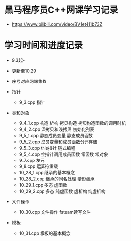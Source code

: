 # 黑马程序员C++网课学习记录
* https://www.bilibili.com/video/BV1et411b73Z

# 学习时间和进度记录
* 9.3起-
* 更新至10.29
* 序号对应网课集数
  
* 指针
  * 9_3.cpp 指针
  
* 类和对象
  * 9_4_1.cpp 构造 析构 拷贝构造 拷贝构造函数的调用时机
  * 9_4_2.cpp 深拷贝和浅拷贝 初始化列表
  * 9_5_1.cpp 静态成员变量 静态成员函数
  * 9_5_2.cpp 成员变量和成员函数分开存储
  * 9_5_3.cpp this指针 链式编程
  * 9_5_4.cpp 空指针调用成员函数 常函数 常对象
  * 9_7.cpp 友元
  * 9_8.cpp 运算符重载
  * 10_28_1.cpp 继承的基本概念
  * 10_28_2.cpp 继承的同名处理 菱形继承
  * 10_29_1.cpp 多态 虚函数
  * 10_29_2.cpp 多态 纯虚函数 虚析构 纯虚析构

* 文件操作
  * 10_30.cpp 文件操作 fsteam读写文件

* 模板
  * 10_31.cpp 模板的基本概念